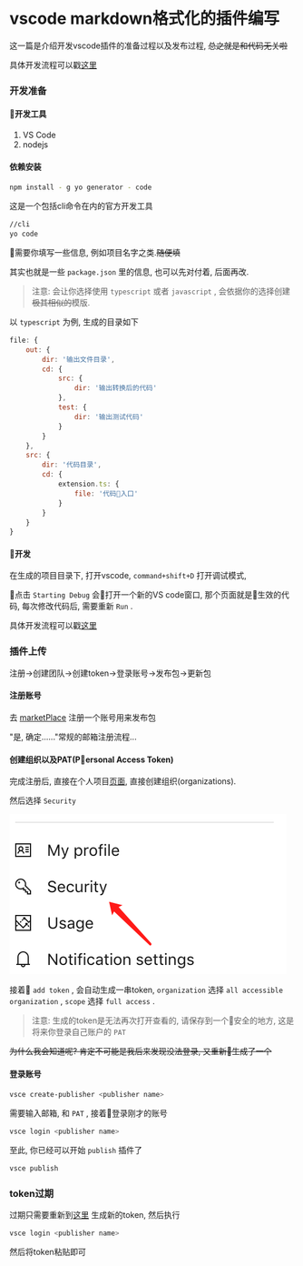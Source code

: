<!--
Created: Mon Aug 26 2019 15:20:43 GMT+0800 (China Standard Time)
Modified: Mon Aug 26 2019 15:20:43 GMT+0800 (China Standard Time)
-->
# vscode markdown格式化的插件编写

这一篇是介绍开发vscode插件的准备过程以及发布过程, ~~总之就是和代码无关啦~~

具体开发流程可以戳[这里]()

### 开发准备

#### 开发工具

1. VS Code
2. nodejs

#### 依赖安装

``` bash
npm install - g yo generator - code
```

这是一个包括cli命令在内的官方开发工具

``` bash
//cli
yo code
```

需要你填写一些信息, 例如项目名字之类.~~随便填~~

其实也就是一些 `package.json` 里的信息, 也可以先对付着, 后面再改.

> 注意: 会让你选择使用 `typescript` 或者 `javascript` , 会依据你的选择创建~~极其相似的~~模版.

以 `typescript` 为例, 生成的目录如下

``` js
file: {
    out: {
        dir: '输出文件目录',
        cd: {
            src: {
                dir: '输出转换后的代码'
            },
            test: {
                dir: '输出测试代码'
            }
        }
    },
    src: {
        dir: '代码目录',
        cd: {
            extension.ts: {
                file: '代码入口'
            }
        }
    }
}
```

#### 开发

在生成的项目目录下, 打开vscode, `command+shift+D` 打开调试模式, 

点击 `Starting Debug` 会打开一个新的VS code窗口, 那个页面就是生效的代码, 每次修改代码后, 需要重新 `Run` .

具体开发流程可以戳[这里]()

### 插件上传

注册->创建团队->创建token->登录账号->发布包->更新包

#### 注册账号

去 [marketPlace](https://marketplace.visualstudio.com/) 注册一个账号用来发布包

"是, 确定......"常规的邮箱注册流程...

#### 创建组织以及PAT(Personal Access Token)

完成注册后, 直接在个人项目[页面](https://dev.azure.com), 直接创建组织(organizations).

然后选择 `Security` 

![img](../img/20181129001.png)

接着 `add token` , 会自动生成一串token, `organization` 选择 `all accessible organization` , `scope` 选择 `full access` .

> 注意: 生成的token是无法再次打开查看的, 请保存到一个安全的地方, 这是将来你登录自己账户的 `PAT` 

~~为什么我会知道呢? 肯定不可能是我后来发现没法登录, 又重新生成了一个~~

#### 登录账号

``` BASH
vsce create-publisher <publisher name>
```

需要输入邮箱, 和 `PAT` , 接着登录刚才的账号

``` BASH
vsce login <publisher name>
```

至此, 你已经可以开始 `publish` 插件了

``` BASH
vsce publish
```

### token过期

过期只需要重新到[这里](https://aex.dev.azure.com/me?mkt=zh-CN) 生成新的token, 然后执行

``` BASH
vsce login <publisher name>

```

然后将token粘贴即可

